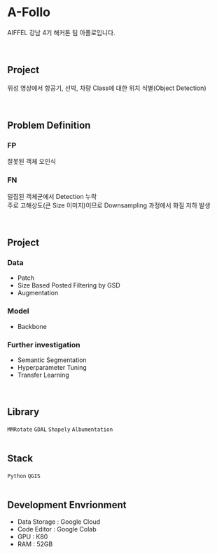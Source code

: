 # A-Follo
AIFFEL 강남 4기 해커톤 팀 아폴로입니다.
<br/><br/><br/>

## Project
위성 영상에서 항공기, 선박, 차량 Class에 대한 위치 식별(Object Detection)
<br/><br/><br/>

## Problem Definition

### FP
잘못된 객체 오인식

### FN
밀집된 객체군에서 Detection 누락
<br/>주로 고해상도(큰 Size 이미지)이므로 Downsampling 과정에서 화질 저하 발생
<br/><br/><br/>

## Project

### Data
* Patch
* Size Based Posted Filtering by GSD
* Augmentation

### Model
* Backbone

### Further investigation
* Semantic Segmentation
* Hyperparameter Tuning
* Transfer Learning
<br/><br/><br/>

## Library
`MMRotate` `GDAL` `Shapely` `Albumentation`
<br/><br/>

## Stack
`Python` `QGIS`
<br/><br/>

## Development Envrionment
* Data Storage : Google Cloud
* Code Editor : Google Colab
* GPU : K80
* RAM : 52GB
